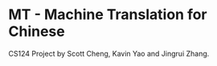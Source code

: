 MT - Machine Translation for Chinese
==

CS124 Project by Scott Cheng, Kavin Yao and Jingrui Zhang.
